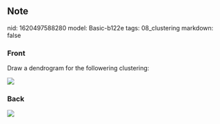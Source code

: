 ## Note
nid: 1620497588280
model: Basic-b122e
tags: 08_clustering
markdown: false

### Front
Draw a dendrogram for the followering clustering:
<div><img src=
"paste-adaa6f08036c23cf81befcf5dda658803dcb008b.jpg"></div>

### Back
<img src="paste-1510742dce8bacd2cfabfe464bc70dfd6d94ad8e.jpg">
